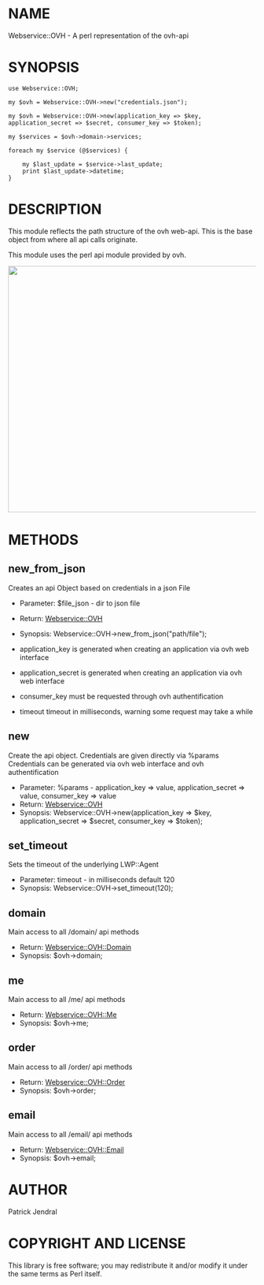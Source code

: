 # NAME

Webservice::OVH  - A perl representation of the ovh-api

# SYNOPSIS

    use Webservice::OVH;

    my $ovh = Webservice::OVH->new("credentials.json");

    my $ovh = Webservice::OVH->new(application_key => $key, application_secret => $secret, consumer_key => $token);

    my $services = $ovh->domain->services;

    foreach my $service (@$services) {
    
        my $last_update = $service->last_update;
        print $last_update->datetime;
    }

# DESCRIPTION

This module reflects the path structure of the ovh web-api.
This is the base object from where all api calls originate.

This module uses the perl api module provided by ovh.

<div>
    <p><center><img src="https://plik.ovh/file/bp4AlnPIPmPIGBdA/FBAreimEJKMaFalm/API%20HowTo.png" width="640" height="500"></center></p>
</div>

# METHODS

## new\_from\_json

Creates an api Object based on credentials in a json File

- Parameter: $file\_json - dir to json file
- Return: [Webservice::OVH](https://metacpan.org/pod/Webservice::OVH)
- Synopsis: Webservice::OVH->new\_from\_json("path/file");

- application\_key      is generated when creating an application via ovh web interface
- application\_secret   is generated when creating an application via ovh web interface
- consumer\_key         must be requested through ovh authentification
- timeout              timeout in milliseconds, warning some request may take a while

## new

Create the api object. Credentials are given directly via %params
Credentials can be generated via ovh web interface and ovh authentification

- Parameter: %params - application\_key => value, application\_secret => value, consumer\_key => value
- Return: [Webservice::OVH](https://metacpan.org/pod/Webservice::OVH)
- Synopsis: Webservice::OVH->new(application\_key => $key, application\_secret => $secret, consumer\_key => $token);

## set\_timeout

Sets the timeout of the underlying LWP::Agent

- Parameter: timeout - in milliseconds default 120
- Synopsis: Webservice::OVH->set\_timeout(120);

## domain

Main access to all /domain/ api methods 

- Return: [Webservice::OVH::Domain](https://metacpan.org/pod/Webservice::OVH::Domain)
- Synopsis: $ovh->domain;

## me

Main access to all /me/ api methods 

- Return: [Webservice::OVH::Me](https://metacpan.org/pod/Webservice::OVH::Me)
- Synopsis: $ovh->me;

## order

Main access to all /order/ api methods 

- Return: [Webservice::OVH::Order](https://metacpan.org/pod/Webservice::OVH::Order)
- Synopsis: $ovh->order;

## email

Main access to all /email/ api methods 

- Return: [Webservice::OVH::Email](https://metacpan.org/pod/Webservice::OVH::Email)
- Synopsis: $ovh->email;

# AUTHOR

Patrick Jendral

# COPYRIGHT AND LICENSE

This library is free software; you may redistribute it and/or modify it under the same terms as Perl itself.

